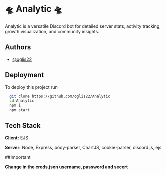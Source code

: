 
# 🛸 Analytic 🛸

Analytic is a versatile Discord bot for detailed server stats, activity tracking, growth visualization, and community insights.


## Authors

- [@oglis22](https://www.github.com/oglis22)


## Deployment

To deploy this project run

```bash
  git clone https://github.com/oglis22/Analytic
  cd Analytic
  npm i
  npm start
```


## Tech Stack

**Client:** EJS

**Server:** Node, Express, body-parser, ChartJS, cookie-parser, discord.js, ejs

##Important

**Change in the creds.json username, password and secert**


